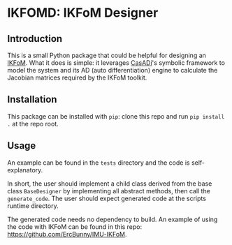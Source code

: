 # IKFOMD: IKFoM Designer

## Introduction

This is a small Python package that could be helpful for designing an [IKFoM](https://github.com/hku-mars/IKFoM). What it does is simple: it leverages [CasADi](https://web.casadi.org/)'s symbolic framework to model the system and its AD (auto differentiation) engine to calculate the Jacobian matrices required by the IKFoM toolkit.

## Installation

This package can be installed with `pip`: clone this repo and run `pip install .` at the repo root.

## Usage

An example can be found in the `tests` directory and the code is self-explanatory.

In short, the user should implement a child class derived from the base class `BaseDesigner` by implementing all abstract methods, then call the `generate_code`. The user should expect generated code at the scripts runtime directory.

The generated code needs no dependency to build. An example of using the code with IKFoM can be found in this repo: https://github.com/ErcBunny/IMU-IKFoM.
